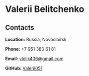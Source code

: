 # Valerii Belitchenko


## Contacts

**Location:** Russia, Novosibirsk

**Phone:** +7 951 380 61 81

**Email:** vlelik406@gmail.com

**GitHub:** [Valerii051](https://github.com/Valerii051)



